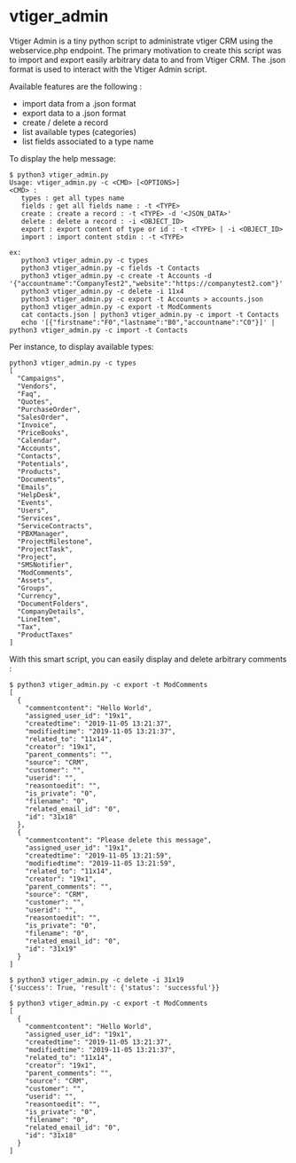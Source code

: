 # vtiger_admin
Vtiger Admin is a tiny python script to administrate vtiger CRM using the webservice.php endpoint. The primary motivation to create this script was to import and export easily arbitrary data to and from Vtiger CRM. The .json format is used to interact with the Vtiger Admin script.

Available features are the following : 
 - import data from a .json format
 - export data to a .json format
 - create / delete a record
 - list available types (categories)
 - list fields associated to a type name

To display the help message: 
```
$ python3 vtiger_admin.py 
Usage: vtiger_admin.py -c <CMD> [<OPTIONS>]
<CMD> :
   types : get all types name
   fields : get all fields name : -t <TYPE>
   create : create a record : -t <TYPE> -d '<JSON_DATA>'
   delete : delete a record : -i <OBJECT_ID>
   export : export content of type or id : -t <TYPE> | -i <OBJECT_ID>
   import : import content stdin : -t <TYPE>

ex:
   python3 vtiger_admin.py -c types
   python3 vtiger_admin.py -c fields -t Contacts
   python3 vtiger_admin.py -c create -t Accounts -d '{"accountname":"CompanyTest2","website":"https://companytest2.com"}'
   python3 vtiger_admin.py -c delete -i 11x4
   python3 vtiger_admin.py -c export -t Accounts > accounts.json
   python3 vtiger_admin.py -c export -t ModComments
   cat contacts.json | python3 vtiger_admin.py -c import -t Contacts
   echo '[{"firstname":"F0","lastname":"B0","accountname":"C0"}]' | python3 vtiger_admin.py -c import -t Contacts
```

Per instance, to display available types:
```
python3 vtiger_admin.py -c types
[
  "Campaigns",
  "Vendors",
  "Faq",
  "Quotes",
  "PurchaseOrder",
  "SalesOrder",
  "Invoice",
  "PriceBooks",
  "Calendar",
  "Accounts",
  "Contacts",
  "Potentials",
  "Products",
  "Documents",
  "Emails",
  "HelpDesk",
  "Events",
  "Users",
  "Services",
  "ServiceContracts",
  "PBXManager",
  "ProjectMilestone",
  "ProjectTask",
  "Project",
  "SMSNotifier",
  "ModComments",
  "Assets",
  "Groups",
  "Currency",
  "DocumentFolders",
  "CompanyDetails",
  "LineItem",
  "Tax",
  "ProductTaxes"
]
```

With this smart script, you can easily display and delete arbitrary comments : 
```
$ python3 vtiger_admin.py -c export -t ModComments
[
  {
    "commentcontent": "Hello World",
    "assigned_user_id": "19x1",
    "createdtime": "2019-11-05 13:21:37",
    "modifiedtime": "2019-11-05 13:21:37",
    "related_to": "11x14",
    "creator": "19x1",
    "parent_comments": "",
    "source": "CRM",
    "customer": "",
    "userid": "",
    "reasontoedit": "",
    "is_private": "0",
    "filename": "0",
    "related_email_id": "0",
    "id": "31x18"
  },
  {
    "commentcontent": "Please delete this message",
    "assigned_user_id": "19x1",
    "createdtime": "2019-11-05 13:21:59",
    "modifiedtime": "2019-11-05 13:21:59",
    "related_to": "11x14",
    "creator": "19x1",
    "parent_comments": "",
    "source": "CRM",
    "customer": "",
    "userid": "",
    "reasontoedit": "",
    "is_private": "0",
    "filename": "0",
    "related_email_id": "0",
    "id": "31x19"
  }
]

$ python3 vtiger_admin.py -c delete -i 31x19
{'success': True, 'result': {'status': 'successful'}}

$ python3 vtiger_admin.py -c export -t ModComments
[
  {
    "commentcontent": "Hello World",
    "assigned_user_id": "19x1",
    "createdtime": "2019-11-05 13:21:37",
    "modifiedtime": "2019-11-05 13:21:37",
    "related_to": "11x14",
    "creator": "19x1",
    "parent_comments": "",
    "source": "CRM",
    "customer": "",
    "userid": "",
    "reasontoedit": "",
    "is_private": "0",
    "filename": "0",
    "related_email_id": "0",
    "id": "31x18"
  }
]
```
